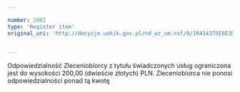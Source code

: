 ```yaml
---

number: 2062
type: 'Register item'
original_uri: 'http://decyzje.uokik.gov.pl/nd_wz_um.nsf/0/16414375E6E3D64CC12577CB0042B639?OpenDocument'


---
```


Odpowiedzialność Zleceniobiorcy z tytułu świadczonych usług ograniczona jest do wysokości 200,00 (dwieście złotych) PLN. Zleceniobiorca nie ponosi odpowiedzialności ponad tą kwotę
